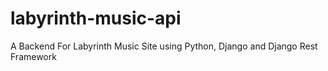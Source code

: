 # labyrinth-music-api
A Backend For Labyrinth Music Site using Python, Django and Django Rest Framework
